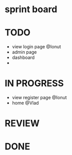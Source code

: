 # sprint board

# TODO
- view login page @Ionut
- admin page
- dashboard
- 
# IN PROGRESS
- view register page @Ionut
- home @Vlad
# REVIEW


# DONE
